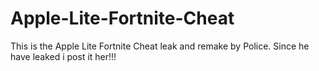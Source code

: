 # Apple-Lite-Fortnite-Cheat
This is the Apple Lite Fortnite Cheat leak and remake by Police. Since he have leaked i post it her!!!









